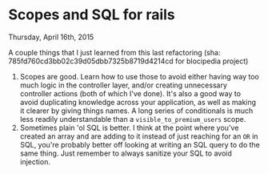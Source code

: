 # Scopes and SQL for rails

Thursday, April 16th, 2015

A couple things that I just learned from this last refactoring (sha: 785fd760cd3bb02c39d05dbb7325b8719d4214cd for blocipedia project)

1. Scopes are good. Learn how to use those to avoid either having way too much logic in the controller layer, and/or creating unnecessary controller actions (both of which I've done). It's also a good way to avoid duplicating knowledge across your application, as well as making it clearer by giving things names. A long series of conditionals is much less readily understandable than a ```visible_to_premium_users``` scope.
2. Sometimes plain 'ol SQL is better. I think at the point where you've created an array and are adding to it instead of just reaching for an ```OR``` in SQL, you're probably better off looking at writing an SQL query to do the same thing. Just remember to always sanitize your SQL to avoid injection.
